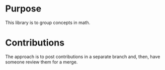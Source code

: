 # Purpose
This library is to group concepts in math.

# Contributions
The approach is to post contributions in a separate branch and, then, have someone review them for a merge.
